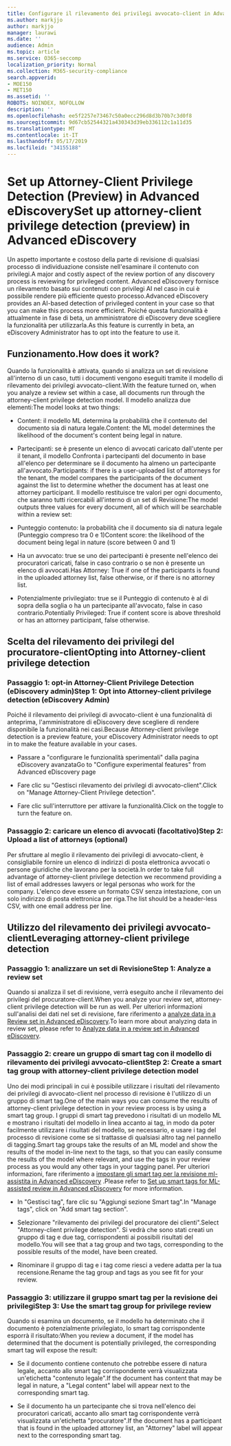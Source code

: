 ```yaml
---
title: Configurare il rilevamento dei privilegi avvocato-client in Advanced eDiscovery
ms.author: markjjo
author: markjjo
manager: laurawi
ms.date: ''
audience: Admin
ms.topic: article
ms.service: O365-seccomp
localization_priority: Normal
ms.collection: M365-security-compliance
search.appverid:
- MOE150
- MET150
ms.assetid: ''
ROBOTS: NOINDEX, NOFOLLOW
description: ''
ms.openlocfilehash: ee5f2257e73467c50a0ecc296d8d3b70b7c3d0f8
ms.sourcegitcommit: 9d67cb52544321a430343d39eb336112c1a11d35
ms.translationtype: MT
ms.contentlocale: it-IT
ms.lasthandoff: 05/17/2019
ms.locfileid: "34155188"
---
```

# <a name="set-up-attorney-client-privilege-detection-preview-in-advanced-ediscovery"></a><span data-ttu-id="027a8-102">Set up Attorney-Client Privilege Detection (Preview) in Advanced eDiscovery</span><span class="sxs-lookup"><span data-stu-id="027a8-102">Set up attorney-client privilege detection (preview) in Advanced eDiscovery</span></span>

<span data-ttu-id="027a8-103">Un aspetto importante e costoso della parte di revisione di qualsiasi processo di individuazione consiste nell'esaminare il contenuto con privilegi.</span><span class="sxs-lookup"><span data-stu-id="027a8-103">A major and costly aspect of the review portion of any discovery process is reviewing for privileged content.</span></span> <span data-ttu-id="027a8-104">Advanced eDiscovery fornisce un rilevamento basato sui contenuti con privilegi AI nel caso in cui è possibile rendere più efficiente questo processo.</span><span class="sxs-lookup"><span data-stu-id="027a8-104">Advanced eDiscovery provides an AI-based detection of privileged content in your case so that you can make this process more efficient.</span></span> <span data-ttu-id="027a8-105">Poiché questa funzionalità è attualmente in fase di beta, un amministratore di eDiscovery deve scegliere la funzionalità per utilizzarla.</span><span class="sxs-lookup"><span data-stu-id="027a8-105">As this feature is currently in beta, an eDiscovery Administrator has to opt into the feature to use it.</span></span>

## <a name="how-does-it-work"></a><span data-ttu-id="027a8-106">Funzionamento.</span><span class="sxs-lookup"><span data-stu-id="027a8-106">How does it work?</span></span>

<span data-ttu-id="027a8-107">Quando la funzionalità è attivata, quando si analizza un set di revisione all'interno di un caso, tutti i documenti vengono eseguiti tramite il modello di rilevamento dei privilegi avvocato-client.</span><span class="sxs-lookup"><span data-stu-id="027a8-107">With the feature turned on, when you analyze a review set within a case, all documents run through the attorney-client privilege detection model.</span></span> <span data-ttu-id="027a8-108">Il modello analizza due elementi:</span><span class="sxs-lookup"><span data-stu-id="027a8-108">The model looks at two things:</span></span>

- <span data-ttu-id="027a8-109">Content: il modello ML determina la probabilità che il contenuto del documento sia di natura legale.</span><span class="sxs-lookup"><span data-stu-id="027a8-109">Content: the ML model determines the likelihood of the document's content being legal in nature.</span></span>

- <span data-ttu-id="027a8-110">Partecipanti: se è presente un elenco di avvocati caricato dall'utente per il tenant, il modello Confronta i partecipanti del documento in base all'elenco per determinare se il documento ha almeno un partecipante all'avvocato.</span><span class="sxs-lookup"><span data-stu-id="027a8-110">Participants: if there is a user-uploaded list of attorneys for the tenant, the model compares the participants of the document against the list to determine whether the document has at least one attorney participant.</span></span>
<span data-ttu-id="027a8-111">Il modello restituisce tre valori per ogni documento, che saranno tutti ricercabili all'interno di un set di Revisione:</span><span class="sxs-lookup"><span data-stu-id="027a8-111">The model outputs three values for every document, all of which will be searchable within a review set:</span></span>

- <span data-ttu-id="027a8-112">Punteggio contenuto: la probabilità che il documento sia di natura legale (Punteggio compreso tra 0 e 1)</span><span class="sxs-lookup"><span data-stu-id="027a8-112">Content score: the likelihood of the document being legal in nature (score between 0 and 1)</span></span>

- <span data-ttu-id="027a8-113">Ha un avvocato: true se uno dei partecipanti è presente nell'elenco dei procuratori caricati, false in caso contrario o se non è presente un elenco di avvocati.</span><span class="sxs-lookup"><span data-stu-id="027a8-113">Has Attorney: True if one of the participants is found in the uploaded attorney list, false otherwise, or if there is no attorney list.</span></span>

-  <span data-ttu-id="027a8-114">Potenzialmente privilegiato: true se il Punteggio di contenuto è al di sopra della soglia o ha un partecipante all'avvocato, false in caso contrario.</span><span class="sxs-lookup"><span data-stu-id="027a8-114">Potentially Privileged: True if content score is above threshold or has an attorney participant, false otherwise.</span></span>

## <a name="opting-into-attorney-client-privilege-detection"></a><span data-ttu-id="027a8-115">Scelta del rilevamento dei privilegi del procuratore-client</span><span class="sxs-lookup"><span data-stu-id="027a8-115">Opting into Attorney-client privilege detection</span></span>

### <a name="step-1-opt-into-attorney-client-privilege-detection-ediscovery-admin"></a><span data-ttu-id="027a8-116">Passaggio 1: opt-in Attorney-Client Privilege Detection (eDiscovery admin)</span><span class="sxs-lookup"><span data-stu-id="027a8-116">Step 1: Opt into Attorney-client privilege detection (eDiscovery Admin)</span></span>

<span data-ttu-id="027a8-117">Poiché il rilevamento dei privilegi di avvocato-client è una funzionalità di anteprima, l'amministratore di eDiscovery deve scegliere di rendere disponibile la funzionalità nei casi.</span><span class="sxs-lookup"><span data-stu-id="027a8-117">Because Attorney-client privilege detection is a preview feature, your eDiscovery Administrator needs to opt in to make the feature available in your cases.</span></span>

- <span data-ttu-id="027a8-118">Passare a "configurare le funzionalità sperimentali" dalla pagina eDiscovery avanzata</span><span class="sxs-lookup"><span data-stu-id="027a8-118">Go to "Configure experimental features" from Advanced eDiscovery page</span></span>

- <span data-ttu-id="027a8-119">Fare clic su "Gestisci rilevamento dei privilegi di avvocato-client".</span><span class="sxs-lookup"><span data-stu-id="027a8-119">Click on "Manage Attorney-Client Privilege detection".</span></span>

- <span data-ttu-id="027a8-120">Fare clic sull'interruttore per attivare la funzionalità.</span><span class="sxs-lookup"><span data-stu-id="027a8-120">Click on the toggle to turn the feature on.</span></span>

### <a name="step-2-upload-a-list-of-attorneys-optional"></a><span data-ttu-id="027a8-121">Passaggio 2: caricare un elenco di avvocati (facoltativo)</span><span class="sxs-lookup"><span data-stu-id="027a8-121">Step 2: Upload a list of attorneys (optional)</span></span>

<span data-ttu-id="027a8-122">Per sfruttare al meglio il rilevamento dei privilegi di avvocato-client, è consigliabile fornire un elenco di indirizzi di posta elettronica avvocati o persone giuridiche che lavorano per la società.</span><span class="sxs-lookup"><span data-stu-id="027a8-122">In order to take full advantage of attorney-client privilege detection we recommend providing a list of email addresses lawyers or legal personas who work for the company.</span></span> <span data-ttu-id="027a8-123">L'elenco deve essere un formato CSV senza intestazione, con un solo indirizzo di posta elettronica per riga.</span><span class="sxs-lookup"><span data-stu-id="027a8-123">The list should be a header-less CSV, with one email address per line.</span></span>

## <a name="leveraging-attorney-client-privilege-detection"></a><span data-ttu-id="027a8-124">Utilizzo del rilevamento dei privilegi avvocato-client</span><span class="sxs-lookup"><span data-stu-id="027a8-124">Leveraging attorney-client privilege detection</span></span> 

### <a name="step-1-analyze-a-review-set"></a><span data-ttu-id="027a8-125">Passaggio 1: analizzare un set di Revisione</span><span class="sxs-lookup"><span data-stu-id="027a8-125">Step 1: Analyze a review set</span></span>

<span data-ttu-id="027a8-126">Quando si analizza il set di revisione, verrà eseguito anche il rilevamento dei privilegi del procuratore-client.</span><span class="sxs-lookup"><span data-stu-id="027a8-126">When you analyze your review set, attorney-client privilege detection will be run as well.</span></span> <span data-ttu-id="027a8-127">Per ulteriori informazioni sull'analisi dei dati nel set di revisione, fare riferimento a [analyze data in a Review set in Advanced eDiscovery](analyzing-data-in-review-set.md).</span><span class="sxs-lookup"><span data-stu-id="027a8-127">To learn more about analyzing data in review set, please refer to [Analyze data in a review set in Advanced eDiscovery](analyzing-data-in-review-set.md).</span></span>

### <a name="step-2-create-a-smart-tag-group-with-attorney-client-privilege-detection-model"></a><span data-ttu-id="027a8-128">Passaggio 2: creare un gruppo di smart tag con il modello di rilevamento dei privilegi avvocato-client</span><span class="sxs-lookup"><span data-stu-id="027a8-128">Step 2: Create a smart tag group with attorney-client privilege detection model</span></span>

<span data-ttu-id="027a8-129">Uno dei modi principali in cui è possibile utilizzare i risultati del rilevamento dei privilegi di avvocato-client nel processo di revisione è l'utilizzo di un gruppo di smart tag.</span><span class="sxs-lookup"><span data-stu-id="027a8-129">One of the main ways you can consume the results of attorney-client privilege detection in your review process is by using a smart tag group.</span></span> <span data-ttu-id="027a8-130">I gruppi di smart tag prevedono i risultati di un modello ML e mostrano i risultati del modello in linea accanto ai tag, in modo da poter facilmente utilizzare i risultati del modello, se necessario, e usare i tag del processo di revisione come se si trattasse di qualsiasi altro tag nel pannello di tagging.</span><span class="sxs-lookup"><span data-stu-id="027a8-130">Smart tag groups take the results of an ML model and show the results of the model in-line next to the tags, so that you can easily consume the results of the model where relevant, and use the tags in your review process as you would any other tags in your tagging panel.</span></span> <span data-ttu-id="027a8-131">Per ulteriori informazioni, fare riferimento a [impostare gli smart tag per la revisione ml-assistita in Advanced eDiscovery](smart-tags.md) .</span><span class="sxs-lookup"><span data-stu-id="027a8-131">Please refer to [Set up smart tags for ML-assisted review in Advanced eDiscovery](smart-tags.md) for more information.</span></span>

- <span data-ttu-id="027a8-132">In "Gestisci tag", fare clic su "Aggiungi sezione Smart tag".</span><span class="sxs-lookup"><span data-stu-id="027a8-132">In "Manage tags", click on "Add smart tag section".</span></span>

- <span data-ttu-id="027a8-133">Selezionare "rilevamento dei privilegi del procuratore dei clienti".</span><span class="sxs-lookup"><span data-stu-id="027a8-133">Select "Attorney-client privilege detection".</span></span> <span data-ttu-id="027a8-134">Si vedrà che sono stati creati un gruppo di tag e due tag, corrispondenti ai possibili risultati del modello.</span><span class="sxs-lookup"><span data-stu-id="027a8-134">You will see that a tag group and two tags, corresponding to the possible results of the model, have been created.</span></span>

- <span data-ttu-id="027a8-135">Rinominare il gruppo di tag e i tag come riesci a vedere adatta per la tua recensione.</span><span class="sxs-lookup"><span data-stu-id="027a8-135">Rename the tag group and tags as you see fit for your review.</span></span>

### <a name="step-3-use-the-smart-tag-group-for-privilege-review"></a><span data-ttu-id="027a8-136">Passaggio 3: utilizzare il gruppo smart tag per la revisione dei privilegi</span><span class="sxs-lookup"><span data-stu-id="027a8-136">Step 3: Use the smart tag group for privilege review</span></span>

<span data-ttu-id="027a8-137">Quando si esamina un documento, se il modello ha determinato che il documento è potenzialmente privilegiato, lo smart tag corrispondente esporrà il risultato:</span><span class="sxs-lookup"><span data-stu-id="027a8-137">When you review a document, if the model has determined that the document is potentially privileged, the corresponding smart tag will expose the result:</span></span>

- <span data-ttu-id="027a8-138">Se il documento contiene contenuto che potrebbe essere di natura legale, accanto allo smart tag corrispondente verrà visualizzata un'etichetta "contenuto legale".</span><span class="sxs-lookup"><span data-stu-id="027a8-138">If the document has content that may be legal in nature, a "Legal content" label will appear next to the corresponding smart tag.</span></span>

- <span data-ttu-id="027a8-139">Se il documento ha un partecipante che si trova nell'elenco dei procuratori caricati, accanto allo smart tag corrispondente verrà visualizzata un'etichetta "procuratore".</span><span class="sxs-lookup"><span data-stu-id="027a8-139">If the document has a participant that is found in the uploaded attorney list, an "Attorney" label will appear next to the corresponding smart tag.</span></span>